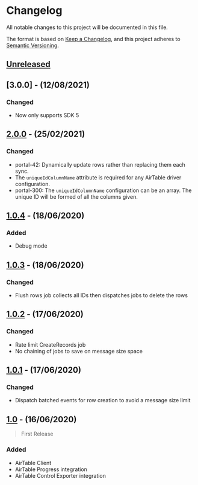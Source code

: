 # Changelog

All notable changes to this project will be documented in this file.

The format is based on [Keep a Changelog](https://keepachangelog.com/en/1.0.0/),
and this project adheres to [Semantic Versioning](https://semver.org/spec/v2.0.0.html).

## [Unreleased]

## [3.0.0] - (12/08/2021)

### Changed
- Now only supports SDK 5

## [2.0.0] - (25/02/2021)

### Changed
- portal-42: Dynamically update rows rather than replacing them each sync.
- The `uniqueIdColumnName` attribute is required for any AirTable driver configuration.
- portal-300: The `uniqueIdColumnName` configuration can be an array. The unique ID will be formed of all the columns given.

## [1.0.4] - (18/06/2020)

### Added
- Debug mode

## [1.0.3] - (18/06/2020)

### Changed
- Flush rows job collects all IDs then dispatches jobs to delete the rows

## [1.0.2] - (17/06/2020)

### Changed
- Rate limit CreateRecords job 
- No chaining of jobs to save on message size space

## [1.0.1] - (17/06/2020)

### Changed
- Dispatch batched events for row creation to avoid a message size limit

## [1.0] - (16/06/2020)

> First Release

### Added

- AirTable Client
- AirTable Progress integration
- AirTable Control Exporter integration

[Unreleased]: https://github.com/bristol-su/airtable/compare/v2.0.0...HEAD
[2.0.0]: https://github.com/bristol-su/airtable/compare/v1.0.4...v2.0.0
[1.0.4]: https://github.com/bristol-su/airtable/compare/v1.0.3...v1.0.4
[1.0.3]: https://github.com/bristol-su/airtable/compare/v1.0.2...v1.0.3
[1.0.2]: https://github.com/bristol-su/airtable/compare/v1.0.1...v1.0.2
[1.0.1]: https://github.com/bristol-su/airtable/compare/v1.0...v1.0.1
[1.0]: https://github.com/bristol-su/airtable/releases/tag/v1.0
